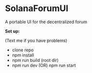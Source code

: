# SolanaForumUI
A portable UI for the decentralized forum

<p><b>Set up:</b></p>
<p>(Text me if you have problems)</p>

<ul>
    <li>clone repo</li>
    <li>npm install</li>
    <li>npm run build (root dir)</li>
    <li>npm run dev (OR) npm run start</li>
</ul>
